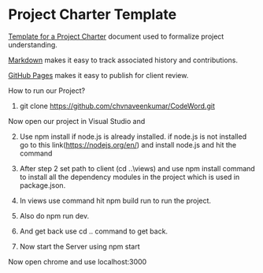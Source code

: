 # Project Charter Template

[Template for a Project Charter](https://profcase.github.io/project-charter-template) document used to formalize project understanding.

[Markdown](https://daringfireball.net/projects/markdown/syntax) makes it easy to track associated history and contributions.

[GitHub Pages](https://pages.github.com/) makes it easy to publish for client review.


How to run our Project?
1. git clone https://github.com/chvnaveenkumar/CodeWord.git

Now open our project in Visual Studio and 

2. Use npm install if node.js is already installed.
if node.js is not installed go to this link(https://nodejs.org/en/) and install node.js and hit the command

3. After step 2 set path to client (cd ..\views\) and use npm install command to install all the dependency modules in the project which is used in package.json.

4. In views use command hit npm build run to run the project.

5. Also do npm run dev.

5. And get back use cd .. command to get back.

6. Now start the Server using npm start

Now open chrome and use localhost:3000